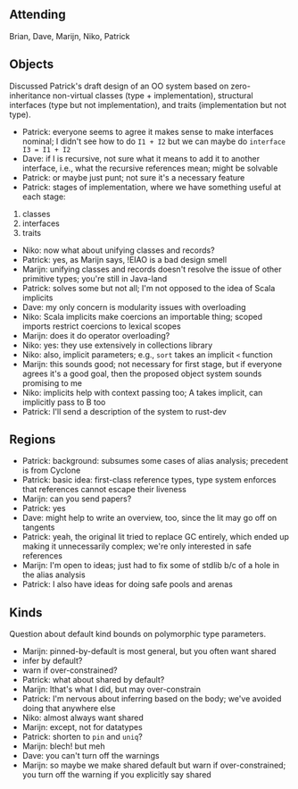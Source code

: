 ## Attending
Brian, Dave, Marijn, Niko, Patrick

## Objects

Discussed Patrick's draft design of an OO system based on zero-inheritance non-virtual classes (type + implementation), structural interfaces (type but not implementation), and traits (implementation but not type).

* Patrick: everyone seems to agree it makes sense to make interfaces nominal; I didn't see how to do `I1 + I2` but we can maybe do `interface I3 = I1 + I2`
* Dave: if I is recursive, not sure what it means to add it to another interface, i.e., what the recursive references mean; might be solvable
* Patrick: or maybe just punt; not sure it's a necessary feature
* Patrick: stages of implementation, where we have something useful at each stage:
 1. classes
 1. interfaces
 1. traits
* Niko: now what about unifying classes and records?
* Patrick: yes, as Marijn says, !EIAO is a bad design smell
* Marijn: unifying classes and records doesn't resolve the issue of other primitive types; you're still in Java-land
* Patrick: solves some but not all; I'm not opposed to the idea of Scala implicits
* Dave: my only concern is modularity issues with overloading
* Niko: Scala implicits make coercions an importable thing; scoped imports restrict coercions to lexical scopes
* Marijn: does it do operator overloading?
* Niko: yes: they use extensively in collections library
* Niko: also, implicit parameters; e.g., `sort` takes an implicit `<` function
* Marijn: this sounds good; not necessary for first stage, but if everyone agrees it's a good goal, then the proposed object system sounds promising to me
* Niko: implicits help with context passing too; A takes implicit, can implicitly pass to B too
* Patrick: I'll send a description of the system to rust-dev

## Regions

* Patrick: background: subsumes some cases of alias analysis; precedent is from Cyclone
* Patrick: basic idea: first-class reference types, type system enforces that references cannot escape their liveness
* Marijn: can you send papers?
* Patrick: yes
* Dave: might help to write an overview, too, since the lit may go off on tangents
* Patrick: yeah, the original lit tried to replace GC entirely, which ended up making it unnecessarily complex; we're only interested in safe references
* Marijn: I'm open to ideas; just had to fix some of stdlib b/c of a hole in the alias analysis
* Patrick: I also have ideas for doing safe pools and arenas

## Kinds

Question about default kind bounds on polymorphic type parameters.

* Marijn: pinned-by-default is most general, but you often want shared
 * infer by default?
 * warn if over-constrained?
* Patrick: what about shared by default?
* Marijn: lthat's what I did, but may over-constrain
* Patrick: I'm nervous about inferring based on the body; we've avoided doing that anywhere else
* Niko: almost always want shared
* Marijn: except, not for datatypes
* Patrick: shorten to `pin` and `uniq`?
* Marijn: blech! but meh
* Dave: you can't turn off the warnings
* Marijn: so maybe we make shared default but warn if over-constrained; you turn off the warning if you explicitly say shared
